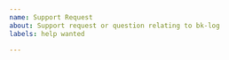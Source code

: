 ```yaml
---
name: Support Request
about: Support request or question relating to bk-log
labels: help wanted

---
```


<!--
STOP -- PLEASE READ!

GitHub is not the right place for support requests.
-->